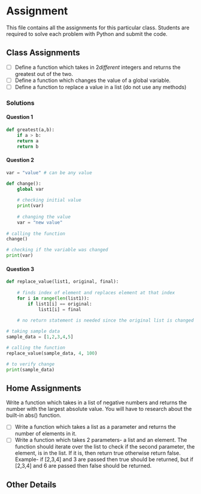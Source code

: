 # Assignment

This file contains all the assignments for this particular class. Students are required to solve each problem with Python and submit the code.

## Class Assignments

* [ ] Define a function which takes in 2*different* integers and returns the greatest out of the two.
* [ ] Define a function which changes the value of a global variable.
* [ ] Define a function to replace a value in a list (do not use any methods)

### Solutions

#### Question 1

```python
def greatest(a,b):
    if a > b:
	return a
    return b
```

#### Question 2

```python
var = "value" # can be any value

def change():
    global var
  
    # checking initial value
    print(var)
  
    # changing the value
    var = "new value"
 
# calling the function
change()

# checking if the variable was changed
print(var)
```

#### Question 3

```python
def replace_value(list1, original, final):
  
    # finds index of element and replaces element at that index
    for i in range(len(list1)):
    	if list1[i] == original:
    	    list1[i] = final
  
    # no return statement is needed since the original list is changed

# taking sample data
sample_data = [1,2,3,4,5]

# calling the function
replace_value(sample_data, 4, 100)

# to verify change
print(sample_data)
```

## Home Assignments

Write a function which takes in a list of negative numbers and returns the number with the largest absolute value. You will have to research about the built-in abs() function.

* [ ] Write a function which takes a list as a parameter and returns the number of elements in it.
* [ ] Write a function which takes 2 parameters- a list and an element. The function should iterate over the list to check if the second parameter, the element, is in the list. If it is, then return true otherwise return false. Example- if [2,3,4] and 3 are passed then true should be returned, but if [2,3,4] and 6 are passed then false should be returned.

## Other Details

